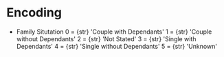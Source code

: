 # Encoding

* Family Situtation
0 = {str} 'Couple with Dependants'
1 = {str} 'Couple without Dependants'
2 = {str} 'Not Stated'
3 = {str} 'Single with Dependants'
4 = {str} 'Single without Dependants'
5 = {str} 'Unknown'
